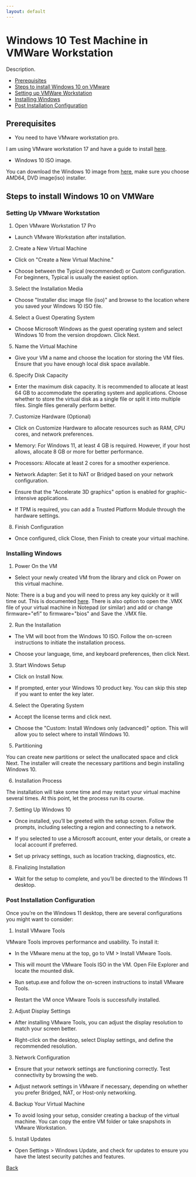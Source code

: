 ```yaml
---
layout: default
---
```


# Windows 10 Test Machine in VMWare Workstation

Description.


- [Prerequisites](#prerequisites)
- [Steps to install Windows 10 on VMware](#steps-to-install-windows-10-on-vmware)
- [Setting up VMWare Workstation](#setting-up-vmaware-workstation)
- [Installing Windows](#installing-windows)
- [Post Installation Configuration](#post-installation-configuration)


## Prerequisites

* You need to have VMware workstation pro.

I am using VMware workstation 17 and have a guide to install [here](/projects/lab_setup_instructions/vmware_workstation_setup.html).

* Windows 10 ISO image.

You can download the Windows 10 image from [here](https://www.microsoft.com/en-us/software-download/windows10), make sure you choose AMD64, DVD image(iso) installer.

## Steps to install Windows 10 on VMWare

### Setting Up VMware Workstation

1. Open VMware Workstation 17 Pro

* Launch VMware Workstation after installation.

2. Create a New Virtual Machine

* Click on "Create a New Virtual Machine."

* Choose between the Typical (recommended) or Custom configuration. For beginners, Typical is usually the easiest option.

3. Select the Installation Media

* Choose "Installer disc image file (iso)" and browse to the location where you saved your Windows 10 ISO file.

4. Select a Guest Operating System

* Choose Microsoft Windows as the guest operating system and select Windows 10 from the version dropdown. Click Next.

5. Name the Virtual Machine

* Give your VM a name and choose the location for storing the VM files. Ensure that you have enough local disk space available.

6. Specify Disk Capacity

* Enter the maximum disk capacity. It is recommended to allocate at least 64 GB to accommodate the operating system and applications. Choose whether to store the virtual disk as a single file or split it into multiple files. Single files generally perform better.

7. Customize Hardware (Optional)

* Click on Customize Hardware to allocate resources such as RAM, CPU cores, and network preferences.

* Memory: For Windows 11, at least 4 GB is required. However, if your host allows, allocate 8 GB or more for better performance.

* Processors: Allocate at least 2 cores for a smoother experience.

* Network Adapter: Set it to NAT or Bridged based on your network configuration.

* Ensure that the "Accelerate 3D graphics" option is enabled for graphic-intensive applications.

* If TPM is required, you can add a Trusted Platform Module through the hardware settings.

8. Finish Configuration

* Once configured, click Close, then Finish to create your virtual machine.

### Installing Windows

1. Power On the VM

* Select your newly created VM from the library and click on Power on this virtual machine.

Note: There is a bug and you will need to press any key quickly or it will time out. This is documented [here](https://community.broadcom.com/vmware-cloud-foundation/communities/community-home/digestviewer/viewthread?MessageKey=c1905a94-129f-404f-8bb0-31e144a21f7f&CommunityKey=fb707ac3-9412-4fad-b7af-018f5da56d9f). There is also option to open the .VMX file of your virtual machine in Notepad (or similar) and add or change firmware="efi" to firmware="bios" and Save the .VMX file.

2. Run the Installation

* The VM will boot from the Windows 10 ISO. Follow the on-screen instructions to initiate the installation process.

* Choose your language, time, and keyboard preferences, then click Next.

3. Start Windows Setup

* Click on Install Now.

* If prompted, enter your Windows 10 product key. You can skip this step if you want to enter the key later.

4. Select the Operating System

* Accept the license terms and click next.

* Choose the "Custom: Install Windows only (advanced)" option. This will allow you to select where to install Windows 10.

5. Partitioning

You can create new partitions or select the unallocated space and click Next. The installer will create the necessary partitions and begin installing Windows 10.

6. Installation Process

The installation will take some time and may restart your virtual machine several times. At this point, let the process run its course.

7. Setting Up Windows 10

* Once installed, you’ll be greeted with the setup screen. Follow the prompts, including selecting a region and connecting to a network.

* If you selected to use a Microsoft account, enter your details, or create a local account if preferred.

* Set up privacy settings, such as location tracking, diagnostics, etc.

8. Finalizing Installation

* Wait for the setup to complete, and you’ll be directed to the Windows 11 desktop.

### Post Installation Configuration

Once you’re on the Windows 11 desktop, there are several configurations you might want to consider:

1. Install VMware Tools

VMware Tools improves performance and usability. To install it:

* In the VMware menu at the top, go to VM > Install VMware Tools.

* This will mount the VMware Tools ISO in the VM. Open File Explorer and locate the mounted disk.

* Run setup.exe and follow the on-screen instructions to install VMware Tools.

* Restart the VM once VMware Tools is successfully installed.

2. Adjust Display Settings

* After installing VMware Tools, you can adjust the display resolution to match your screen better.

* Right-click on the desktop, select Display settings, and define the recommended resolution.

3. Network Configuration

* Ensure that your network settings are functioning correctly. Test connectivity by browsing the web.

* Adjust network settings in VMware if necessary, depending on whether you prefer Bridged, NAT, or Host-only networking.

4. Backup Your Virtual Machine

* To avoid losing your setup, consider creating a backup of the virtual machine. You can copy the entire VM folder or take snapshots in VMware Workstation.

5. Install Updates

* Open Settings > Windows Update, and check for updates to ensure you have the latest security patches and features.


[Back](/projects/home_lab.html)